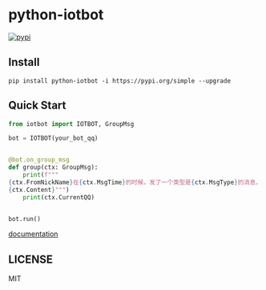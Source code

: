 # python-iotbot

[![pypi](https://img.shields.io/pypi/v/python-iotbot?style=flat-square 'pypi')](https://pypi.org/project/python-iotbot/)

## Install

```shell
pip install python-iotbot -i https://pypi.org/simple --upgrade
```

## Quick Start

```python
from iotbot import IOTBOT, GroupMsg

bot = IOTBOT(your_bot_qq)


@bot.on_group_msg
def group(ctx: GroupMsg):
    print(f"""
{ctx.FromNickName}在{ctx.MsgTime}的时候，发了一个类型是{ctx.MsgType}的消息，内容为：
{ctx.Content}""")
    print(ctx.CurrentQQ)


bot.run()
```

[documentation](https://python-iotbot.readthedocs.io/en/latest/ 'documentation')

## LICENSE

MIT
